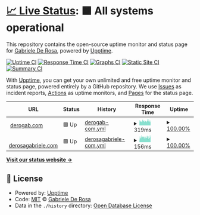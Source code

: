 # [📈 Live Status](https://status.derogab.com): <!--live status--> **🟩 All systems operational**

This repository contains the open-source uptime monitor and status page for [Gabriele De Rosa](https://derogab.com), powered by [Upptime](https://github.com/upptime/upptime).

[![Uptime CI](https://github.com/derogab/status/workflows/Uptime%20CI/badge.svg)](https://github.com/derogab/status/actions?query=workflow%3A%22Uptime+CI%22)
[![Response Time CI](https://github.com/derogab/status/workflows/Response%20Time%20CI/badge.svg)](https://github.com/derogab/status/actions?query=workflow%3A%22Response+Time+CI%22)
[![Graphs CI](https://github.com/derogab/status/workflows/Graphs%20CI/badge.svg)](https://github.com/derogab/status/actions?query=workflow%3A%22Graphs+CI%22)
[![Static Site CI](https://github.com/derogab/status/workflows/Static%20Site%20CI/badge.svg)](https://github.com/derogab/status/actions?query=workflow%3A%22Static+Site+CI%22)
[![Summary CI](https://github.com/derogab/status/workflows/Summary%20CI/badge.svg)](https://github.com/derogab/status/actions?query=workflow%3A%22Summary+CI%22)

With [Upptime](https://upptime.js.org), you can get your own unlimited and free uptime monitor and status page, powered entirely by a GitHub repository. We use [Issues](https://github.com/derogab/status/issues) as incident reports, [Actions](https://github.com/derogab/status/actions) as uptime monitors, and [Pages](https://status.derogab.com) for the status page.

<!--start: status pages-->
<!-- This summary is generated by Upptime (https://github.com/upptime/upptime) -->
<!-- Do not edit this manually, your changes will be overwritten -->
<!-- prettier-ignore -->
| URL | Status | History | Response Time | Uptime |
| --- | ------ | ------- | ------------- | ------ |
| <img alt="" src="https://icons.duckduckgo.com/ip3/derogab.com.ico" height="13"> [derogab.com](https://derogab.com) | 🟩 Up | [derogab-com.yml](https://github.com/derogab/status/commits/HEAD/history/derogab-com.yml) | <details><summary><img alt="Response time graph" src="./graphs/derogab-com/response-time-week.png" height="20"> 319ms</summary><br><a href="https://status.derogab.com/history/derogab-com"><img alt="Response time 264" src="https://img.shields.io/endpoint?url=https%3A%2F%2Fraw.githubusercontent.com%2Fderogab%2Fstatus%2FHEAD%2Fapi%2Fderogab-com%2Fresponse-time.json"></a><br><a href="https://status.derogab.com/history/derogab-com"><img alt="24-hour response time 284" src="https://img.shields.io/endpoint?url=https%3A%2F%2Fraw.githubusercontent.com%2Fderogab%2Fstatus%2FHEAD%2Fapi%2Fderogab-com%2Fresponse-time-day.json"></a><br><a href="https://status.derogab.com/history/derogab-com"><img alt="7-day response time 319" src="https://img.shields.io/endpoint?url=https%3A%2F%2Fraw.githubusercontent.com%2Fderogab%2Fstatus%2FHEAD%2Fapi%2Fderogab-com%2Fresponse-time-week.json"></a><br><a href="https://status.derogab.com/history/derogab-com"><img alt="30-day response time 280" src="https://img.shields.io/endpoint?url=https%3A%2F%2Fraw.githubusercontent.com%2Fderogab%2Fstatus%2FHEAD%2Fapi%2Fderogab-com%2Fresponse-time-month.json"></a><br><a href="https://status.derogab.com/history/derogab-com"><img alt="1-year response time 265" src="https://img.shields.io/endpoint?url=https%3A%2F%2Fraw.githubusercontent.com%2Fderogab%2Fstatus%2FHEAD%2Fapi%2Fderogab-com%2Fresponse-time-year.json"></a></details> | <details><summary><a href="https://status.derogab.com/history/derogab-com">100.00%</a></summary><a href="https://status.derogab.com/history/derogab-com"><img alt="All-time uptime 100.00%" src="https://img.shields.io/endpoint?url=https%3A%2F%2Fraw.githubusercontent.com%2Fderogab%2Fstatus%2FHEAD%2Fapi%2Fderogab-com%2Fuptime.json"></a><br><a href="https://status.derogab.com/history/derogab-com"><img alt="24-hour uptime 100.00%" src="https://img.shields.io/endpoint?url=https%3A%2F%2Fraw.githubusercontent.com%2Fderogab%2Fstatus%2FHEAD%2Fapi%2Fderogab-com%2Fuptime-day.json"></a><br><a href="https://status.derogab.com/history/derogab-com"><img alt="7-day uptime 100.00%" src="https://img.shields.io/endpoint?url=https%3A%2F%2Fraw.githubusercontent.com%2Fderogab%2Fstatus%2FHEAD%2Fapi%2Fderogab-com%2Fuptime-week.json"></a><br><a href="https://status.derogab.com/history/derogab-com"><img alt="30-day uptime 100.00%" src="https://img.shields.io/endpoint?url=https%3A%2F%2Fraw.githubusercontent.com%2Fderogab%2Fstatus%2FHEAD%2Fapi%2Fderogab-com%2Fuptime-month.json"></a><br><a href="https://status.derogab.com/history/derogab-com"><img alt="1-year uptime 100.00%" src="https://img.shields.io/endpoint?url=https%3A%2F%2Fraw.githubusercontent.com%2Fderogab%2Fstatus%2FHEAD%2Fapi%2Fderogab-com%2Fuptime-year.json"></a></details>
| <img alt="" src="https://icons.duckduckgo.com/ip3/derosagabriele.com.ico" height="13"> [derosagabriele.com](https://derosagabriele.com) | 🟩 Up | [derosagabriele-com.yml](https://github.com/derogab/status/commits/HEAD/history/derosagabriele-com.yml) | <details><summary><img alt="Response time graph" src="./graphs/derosagabriele-com/response-time-week.png" height="20"> 156ms</summary><br><a href="https://status.derogab.com/history/derosagabriele-com"><img alt="Response time 225" src="https://img.shields.io/endpoint?url=https%3A%2F%2Fraw.githubusercontent.com%2Fderogab%2Fstatus%2FHEAD%2Fapi%2Fderosagabriele-com%2Fresponse-time.json"></a><br><a href="https://status.derogab.com/history/derosagabriele-com"><img alt="24-hour response time 158" src="https://img.shields.io/endpoint?url=https%3A%2F%2Fraw.githubusercontent.com%2Fderogab%2Fstatus%2FHEAD%2Fapi%2Fderosagabriele-com%2Fresponse-time-day.json"></a><br><a href="https://status.derogab.com/history/derosagabriele-com"><img alt="7-day response time 156" src="https://img.shields.io/endpoint?url=https%3A%2F%2Fraw.githubusercontent.com%2Fderogab%2Fstatus%2FHEAD%2Fapi%2Fderosagabriele-com%2Fresponse-time-week.json"></a><br><a href="https://status.derogab.com/history/derosagabriele-com"><img alt="30-day response time 129" src="https://img.shields.io/endpoint?url=https%3A%2F%2Fraw.githubusercontent.com%2Fderogab%2Fstatus%2FHEAD%2Fapi%2Fderosagabriele-com%2Fresponse-time-month.json"></a><br><a href="https://status.derogab.com/history/derosagabriele-com"><img alt="1-year response time 204" src="https://img.shields.io/endpoint?url=https%3A%2F%2Fraw.githubusercontent.com%2Fderogab%2Fstatus%2FHEAD%2Fapi%2Fderosagabriele-com%2Fresponse-time-year.json"></a></details> | <details><summary><a href="https://status.derogab.com/history/derosagabriele-com">100.00%</a></summary><a href="https://status.derogab.com/history/derosagabriele-com"><img alt="All-time uptime 100.00%" src="https://img.shields.io/endpoint?url=https%3A%2F%2Fraw.githubusercontent.com%2Fderogab%2Fstatus%2FHEAD%2Fapi%2Fderosagabriele-com%2Fuptime.json"></a><br><a href="https://status.derogab.com/history/derosagabriele-com"><img alt="24-hour uptime 100.00%" src="https://img.shields.io/endpoint?url=https%3A%2F%2Fraw.githubusercontent.com%2Fderogab%2Fstatus%2FHEAD%2Fapi%2Fderosagabriele-com%2Fuptime-day.json"></a><br><a href="https://status.derogab.com/history/derosagabriele-com"><img alt="7-day uptime 100.00%" src="https://img.shields.io/endpoint?url=https%3A%2F%2Fraw.githubusercontent.com%2Fderogab%2Fstatus%2FHEAD%2Fapi%2Fderosagabriele-com%2Fuptime-week.json"></a><br><a href="https://status.derogab.com/history/derosagabriele-com"><img alt="30-day uptime 100.00%" src="https://img.shields.io/endpoint?url=https%3A%2F%2Fraw.githubusercontent.com%2Fderogab%2Fstatus%2FHEAD%2Fapi%2Fderosagabriele-com%2Fuptime-month.json"></a><br><a href="https://status.derogab.com/history/derosagabriele-com"><img alt="1-year uptime 100.00%" src="https://img.shields.io/endpoint?url=https%3A%2F%2Fraw.githubusercontent.com%2Fderogab%2Fstatus%2FHEAD%2Fapi%2Fderosagabriele-com%2Fuptime-year.json"></a></details>

<!--end: status pages-->

[**Visit our status website →**](https://status.derogab.com)

## 📄 License

- Powered by: [Upptime](https://github.com/upptime/upptime)
- Code: [MIT](./LICENSE) © [Gabriele De Rosa](https://derogab.com)
- Data in the `./history` directory: [Open Database License](https://opendatacommons.org/licenses/odbl/1-0/)
